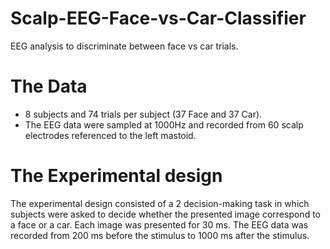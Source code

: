 # Scalp-EEG-Face-vs-Car-Classifier
EEG analysis to discriminate between face vs car trials.

# The Data
* 8 subjects and 74 trials per subject (37 Face and 37 Car).
* The EEG data were sampled at 1000Hz and recorded from 60 scalp electrodes referenced to the left mastoid.

# The Experimental design
The experimental design consisted of a 2 decision-making task in which subjects were asked to decide whether the presented image correspond to a face or a car. Each image was presented for 30 ms. The EEG data was recorded from 200 ms before the stimulus to 1000 ms after the stimulus.
